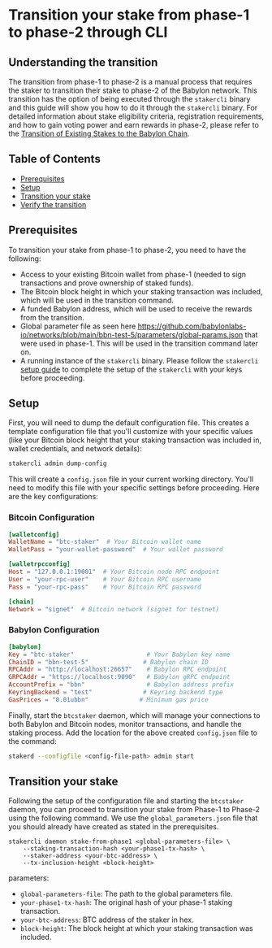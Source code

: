 # Transition your stake from phase-1 to phase-2 through CLI

## Understanding the transition

The transition from phase-1 to phase-2 is a manual process that requires the 
staker to transition their stake to phase-2 of the Babylon network. 
This transition has the option of being executed through the `stakercli` binary 
and this guide will show you how to do it through the `stakercli` binary. For 
detailed information about stake eligibility 
criteria, registration requirements, and how to gain voting power and earn 
rewards in phase-2, please refer to the 
[Transition of Existing Stakes to the Babylon Chain](https://github.com/babylonlabs-io/babylon/blob/main/docs/stake-registration.md).
<!-- TODO: Update link -->

## Table of Contents
- [Prerequisites](#prerequisites)
- [Setup](#setup)
- [Transition your stake](#transition-your-stake)
- [Verify the transition](#verify-the-transition)

## Prerequisites

To transition your stake from phase-1 to phase-2, you need to have the 
following:
- Access to your existing Bitcoin wallet from phase-1 (needed to sign transactions 
  and prove ownership of staked funds).
- The Bitcoin block height in which your staking transaction was included, which 
  will be used in the transition command.
- A funded Babylon address, which will be used to receive the rewards from the 
  transition.
- Global parameter file as seen here https://github.com/babylonlabs-io/networks/blob/main/bbn-test-5/parameters/global-params.json 
  that were used in phase-1. This will be used in the transition command later 
  on.
- A running instance of the `stakercli` binary. Please follow the `stakercli` 
  [setup guide](../README.md#3-btc-staker-installation) to complete the setup of 
  the `stakercli` with your keys before proceeding.

## Setup 

First, you will need to dump the default configuration file. This creates a 
template configuration file that you'll customize with your specific values 
(like your Bitcoin block height that your staking transaction was included in, 
wallet credentials, and network details):

```bash
stakercli admin dump-config
```

This will create a `config.json` file in your current working directory. 
You'll need to modify this file with your specific settings before proceeding. 
Here are the key configurations:

### Bitcoin Configuration
```toml
[walletconfig]
WalletName = "btc-staker"  # Your Bitcoin wallet name
WalletPass = "your-wallet-password"  # Your wallet password

[walletrpcconfig]
Host = "127.0.0.1:19001"  # Your Bitcoin node RPC endpoint
User = "your-rpc-user"    # Your Bitcoin RPC username
Pass = "your-rpc-pass"    # Your Bitcoin RPC password

[chain]
Network = "signet"  # Bitcoin network (signet for testnet)
```

### Babylon Configuration
```toml
[babylon]
Key = "btc-staker"                    # Your Babylon key name
ChainID = "bbn-test-5"               # Babylon chain ID
RPCAddr = "http://localhost:26657"    # Babylon RPC endpoint
GRPCAddr = "https://localhost:9090"   # Babylon gRPC endpoint
AccountPrefix = "bbn"                 # Babylon address prefix
KeyringBackend = "test"              # Keyring backend type
GasPrices = "0.01ubbn"              # Minimum gas price
```

Finally, start the `btcstaker` daemon, which will manage your connections to both 
Babylon and Bitcoin nodes, monitor transactions, and handle the staking process.
Add the location for the above created `config.json` file to the command:

```bash
stakerd --configfile <config-file-path> admin start
```

## Transition your stake

Following the setup of the configuration file and starting the `btcstaker` 
daemon, you can proceed to transition your stake from Phase-1 to Phase-2 using 
the following command. We use the `global_parameters.json` file that you should 
already have created as stated in the prerequisites.

```shell
stakercli daemon stake-from-phase1 <global-parameters-file> \
    --staking-transaction-hash <your-phase1-tx-hash> \
    --staker-address <your-btc-address> \
    --tx-inclusion-height <block-height>
```

parameters:
- `global-parameters-file`: The path to the global parameters file.
- `your-phase1-tx-hash`: The original hash of your phase-1 staking transaction.
- `your-btc-address`: BTC address of the staker in hex.
- `block-height`: The block height at which your staking transaction was 
  included.
